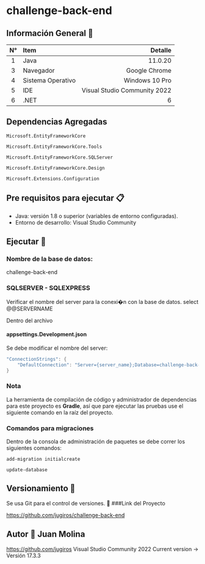 # challenge-back-end

## Información General 🔬

| N° | Item              |                      Detalle |
|:--:|:------------------|-----------------------------:|
| 1  | Java              |                      11.0.20 |
| 3  | Navegador         |                Google Chrome |
| 4  | Sistema Operativo |               Windows 10 Pro |
| 5  | IDE               | Visual Studio Community 2022 |
| 6  | .NET              |                            6 |

## Dependencias Agregadas

```
Microsoft.EntityFrameworkCore
```
```
Microsoft.EntityFrameworkCore.Tools
```
```
Microsoft.EntityFrameworkCore.SQLServer
```
```
Microsoft.EntityFrameworkCore.Design
```
```
Microsoft.Extensions.Configuration
```

## Pre requisitos para ejecutar 📋

- Java: versión 1.8 o superior (variables de entorno configuradas).
- Entorno de desarrollo: Visual Studio Community

## Ejecutar 🔨

### Nombre de la base de datos: 
challenge-back-end

### SQLSERVER - SQLEXPRESS

Verificar el nombre del server para la conexi�n con la base de datos.
select @@SERVERNAME

Dentro del archivo 

#### appsettings.Development.json
Se debe modificar el nombre del server: 

``` cpp
"ConnectionStrings": {
    "DefaultConnection": "Server={server_name};Database=challenge-back-end;Trusted_Connection=True;MultipleActiveResultSets=true;TrustServerCertificate=true;"
}
```

### Nota
La herramienta de compilación de código y administrador de dependencias para este proyecto es **Gradle**, así que pare
ejecutar las pruebas use el siguiente comando en la raíz del proyecto.

### Comandos para migraciones

Dentro de la consola de administración de paquetes se debe correr los siguientes comandos:

```
add-migration initialcreate
```
```
update-database
```

## Versionamiento 📌

Se usa Git para el control de versiones. 🔀
###Link del Proyecto

https://github.com/jugiros/challenge-back-end

## Autor 👨 Juan Molina
https://github.com/jugiros
Visual Studio Community 2022
Current version -> Versión 17.3.3